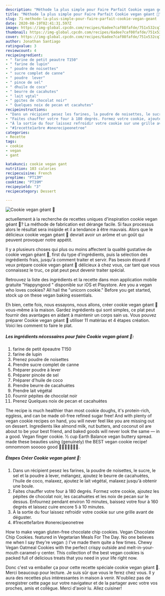 ```yaml
---
description: "Méthode la plus simple pour Faire Parfait Cookie vegan géant 🍪"
title: "Méthode la plus simple pour Faire Parfait Cookie vegan géant 🍪"
slug: 71-methode-la-plus-simple-pour-faire-parfait-cookie-vegan-geant
date: 2020-08-19T02:41:31.597Z
image: https://img-global.cpcdn.com/recipes/6adee7caf08fafde/751x532cq70/cookie-vegan-geant-🍪-photo-principale-de-la-recette.jpg
thumbnail: https://img-global.cpcdn.com/recipes/6adee7caf08fafde/751x532cq70/cookie-vegan-geant-🍪-photo-principale-de-la-recette.jpg
cover: https://img-global.cpcdn.com/recipes/6adee7caf08fafde/751x532cq70/cookie-vegan-geant-🍪-photo-principale-de-la-recette.jpg
author: Jonathan Santiago
ratingvalue: 3
reviewcount: 4
recipeingredient:
- " farine de petit peautre T150"
- " farine de lupin"
- " poudre de noisettes"
- " sucre complet de canne"
- " poudre  lever"
- " pince de sel"
- " dhuile de coco"
- " beurre de cacahutes"
- " lait vgtal"
- " ppites de chocolat noir"
- " Quelques noix de pecan et cacahutes"
recipeinstructions:
- "Dans un récipient pesez les farines, la poudre de noisettes, le sucre, le sel et la poudre à lever, mélangez, ajoutez le beurre de cacahuètes, l&#39;huile de coco, malaxez, ajoutez le lait végétal, malaxez jusqu&#39;à obtenir une boule."
- "Faites chauffer votre four à 180 degrés. Formez votre cookie, ajoutez les pépites de chocolat noir, les cacahuètes et les noix de pecan sur le dessus. Enfournez pendant environ 10 minutes, baissez votre four à 160 degrés et laissez cuire encore 5 à 10 minutes."
- "À la sortie du four laissez refroidir votre cookie sur une grille avant de déguster."
- "#1recette1arbre #onerecipeonetree"
categories:
- Recette
tags:
- cookie
- vegan
- gant

katakunci: cookie vegan gant 
nutrition: 103 calories
recipecuisine: French
preptime: "PT13M"
cooktime: "PT39M"
recipeyield: "3"
recipecategory: Dessert

---
```



![Cookie vegan géant 🍪](https://img-global.cpcdn.com/recipes/6adee7caf08fafde/751x532cq70/cookie-vegan-geant-🍪-photo-principale-de-la-recette.jpg)

actuellement à la recherche de recettes uniques d'inspiration cookie vegan géant 🍪? La méthode de fabrication est dérange facile. Si faux processus alors le résultat sera insipide et il a tendance à être mauvais. Alors que le délicieux cookie vegan géant 🍪 devrait avoir un arôme et un goût qui peuvent provoquer notre appétit.

Il y a plusieurs choses qui plus ou moins affectent la qualité gustative de cookie vegan géant 🍪, first du type d'ingrédients, puis la sélection des ingrédients frais, jusqu'à comment traiter et servir. Pas besoin étourdi if veux prépare cookie vegan géant 🍪 délicieux à chez vous, car tant que vous connaissez le truc, ce plat peut peut devenir traiter spécial.

Retrouvez la liste des ingrédients et la recette dans mon application mobile gratuite &#34;Happyngood &#34; disponible sur iOS et Playstore. Are you a vegan who loves cookies? All hail the &#34;unicorn cookie.&#34; Before you get started, stock up on these vegan baking essentials.


Eh bien, cette fois, nous essayons, nous allons, créer cookie vegan géant 🍪 vous-même à la maison. Gardez ingrédients qui sont simples, ce plat peut fournir des avantages en aidant à maintenir un corps sain us. Vous pouvez préparer Cookie vegan géant 🍪 utiliser 11 matériau et 4 étapes création. Voici les comment to faire le plat.

<!--inarticleads1-->

##### Les ingrédients nécessaires pour faire Cookie vegan géant 🍪:

1.   farine de petit épeautre T150
1.   farine de lupin
1. Prenez  poudre de noisettes
1. Prendre  sucre complet de canne
1. Préparer  poudre à lever
1. Préparer  pincée de sel
1. Préparer  d&#39;huile de coco
1. Prendre  beurre de cacahuètes
1. Prendre  lait végétal
1. Fournir  pépites de chocolat noir
1. Prenez  Quelques noix de pecan et cacahuètes


The recipe is much healthier than most cookie doughs, it&#39;s protein-rich, eggless, and can be made oil-free refined sugar free! And with plenty of vegan cookie recipes on hand, you will never feel like you are missing out on dessert. Ingredients like almond milk, nut butters, and coconut oil are about to be your best friend, and baked goods will never look the same — in a good. Vegan finger cookie. ½ cup Earth Balance vegan buttery spread. made these beauties using (genuinely) the BEST vegan cookie recipe! omnomnom sooooo good 🍪🍪🍪🍪🍪🍪🍪. 

<!--inarticleads2-->

##### Étapes Créer Cookie vegan géant 🍪:

1. Dans un récipient pesez les farines, la poudre de noisettes, le sucre, le sel et la poudre à lever, mélangez, ajoutez le beurre de cacahuètes, l&#39;huile de coco, malaxez, ajoutez le lait végétal, malaxez jusqu&#39;à obtenir une boule.
1. Faites chauffer votre four à 180 degrés. Formez votre cookie, ajoutez les pépites de chocolat noir, les cacahuètes et les noix de pecan sur le dessus. Enfournez pendant environ 10 minutes, baissez votre four à 160 degrés et laissez cuire encore 5 à 10 minutes.
1. À la sortie du four laissez refroidir votre cookie sur une grille avant de déguster.
1. #1recette1arbre #onerecipeonetree


How to make vegan gluten-free chocolate chip cookies. Vegan Chocolate Chip Cookies. featured in Vegetarian Meals For The Day. No one believes me when I say they&#39;re vegan :) I&#39;ve made them quite a few times. Chewy Vegan Oatmeal Cookies with the perfect crispy outside and melt-in-your-mouth caramel-y center. This collection of the best vegan cookies is packed full of delicious treats that you need in your life right now. 


Donc c'est va emballer ça pour cette recette spéciale cookie vegan géant 🍪. Merci beaucoup pour lecture. Je suis sûr que vous le ferez chez vous. Il y aura des recettes plus  intéressantes in maison à venir. N'oubliez pas de enregistrer cette page sur votre navigateur et de la partager avec votre vos proches, amis et collègue. Merci d'avoir lu. Allez cuisiner!
